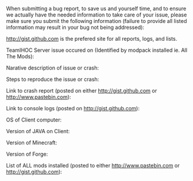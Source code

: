When submitting a bug report, to save us and yourself time, and to ensure we actually have the needed information to take care 
of your issue, please make sure you submit the following information (failure to provide all listed information may result in 
your bug not being addressed):

http://gist.github.com is the prefered site for all reports, logs, and lists.

TeamIHOC Server issue occured on (Identified by modpack installed ie. All The Mods):

Narative description of issue or crash:

Steps to reproduce the issue or crash:

Link to crash report (posted on either http://gist.github.com or http://www.pastebin.com):

Link to console logs (posted on http://gist.github.com):

OS of Client computer:

Version of JAVA on Client:

Version of Minecraft:

Version of Forge:

List of ALL mods installed (posted to either http://www.pastebin.com or http://gist.github.com):
